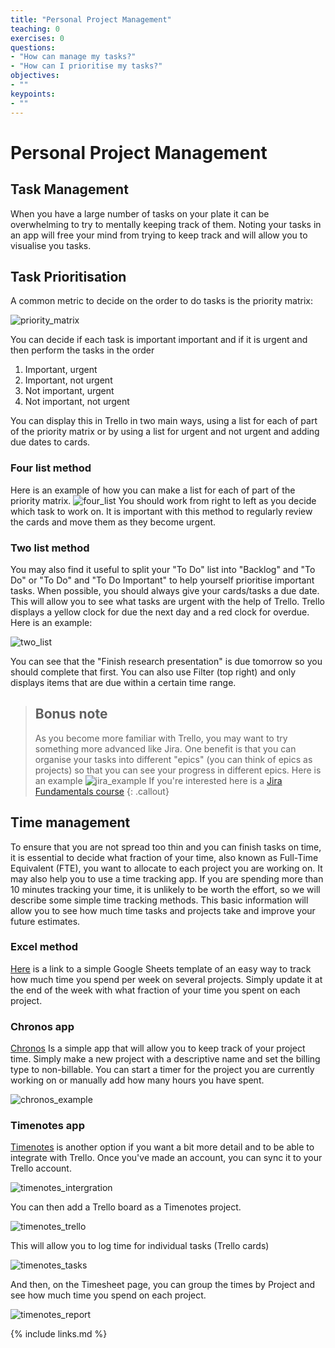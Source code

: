 ```yaml
---
title: "Personal Project Management"
teaching: 0
exercises: 0
questions:
- "How can manage my tasks?"
- "How can I prioritise my tasks?"
objectives:
- ""
keypoints:
- ""
---
```


# Personal Project Management

## Task Management
When you have a large number of tasks on your plate it can be overwhelming to try to mentally keeping track of them. Noting your tasks in an app will free your mind from trying to keep track and will allow you to visualise you tasks.

## Task Prioritisation
A common metric to decide on the order to do tasks is the priority matrix:

![priority_matrix](../fig/priority_matrix.png)

You can decide if each task is important important and if it is urgent and then perform the tasks in the order
1. Important, urgent
2. Important, not urgent
3. Not important, urgent
4. Not important, not urgent

You can display this in Trello in two main ways, using a list for each of part of the priority matrix or by using a list for urgent and not urgent and adding due dates to cards.

### Four list method
Here is an example of how you can make a list for each of part of the priority matrix.
![four_list](../fig/four_list.png)
You should work from right to left as you decide which task to work on. It is important with this method to regularly review the cards and move them as they become urgent.

### Two list method
You may also find it useful to split your "To Do" list into "Backlog" and "To Do" or "To Do" and "To Do Important" to help yourself prioritise important tasks. When possible, you should always give your cards/tasks a due date. This will allow you to see what tasks are urgent with the help of Trello. Trello displays a yellow clock for due the next day and a red clock for overdue. Here is an example:

![two_list](../fig/two_list.png)

You can see that the "Finish research presentation" is due tomorrow so you should complete that first. You can also use Filter (top right) and only displays items that are due within a certain time range.

> ## Bonus note
> As you become more familiar with Trello, you may want to try something more advanced like Jira. One benefit is that you can organise your tasks into different "epics" (you can think of epics as projects) so that you can see your progress in different epics. Here is an example
> ![jira_example](../fig/jira_example.png)
> If you're interested here is a [Jira Fundamentals course](https://university.atlassian.com/student/collection/850385/path/1083901)
{: .callout}

## Time management
To ensure that you are not spread too thin and you can finish tasks on time, it is essential to decide what fraction of your time, also known as Full-Time Equivalent (FTE), you want to allocate to each project you are working on. It may also help you to use a time tracking app. If you are spending more than 10 minutes tracking your time, it is unlikely to be worth the effort, so we will describe some simple time tracking methods. This basic information will allow you to see how much time tasks and projects take and improve your future estimates.

### Excel method
[Here](https://docs.google.com/spreadsheets/d/1SGGcZE7vZULR72iWkuvSsmgca2sCJEu9CWxWDEVF2L0/edit?usp=sharing) is a link to a simple Google Sheets template of an easy way to track how much time you spend per week on several projects. Simply update it at the end of the week with what fraction of your time you spent on each project.

### Chronos app
[Chronos](https://app.chronostimetracking.com/) Is a simple app that will allow you to keep track of your project time. Simply make a new project with a descriptive name and set the billing type to non-billable. You can start a timer for the project you are currently working on or manually add how many hours you have spent.


![chronos_example](../fig/chronos_example.png)

### Timenotes app
[Timenotes](https://timenotes.io/) is another option if you want a bit more detail and to be able to integrate with Trello. Once you've made an account, you can sync it to your Trello account.

![timenotes_intergration](../fig/timenotes_intergration.png)

You can then add a Trello board as a Timenotes project.

![timenotes_trello](../fig/timenotes_trello.png)

This will allow you to log time for individual tasks (Trello cards)

![timenotes_tasks](../fig/timenotes_tasks.png)

And then, on the Timesheet page, you can group the times by Project and see how much time you spend on each project.

![timenotes_report](../fig/timenotes_report.png)

{% include links.md %}

